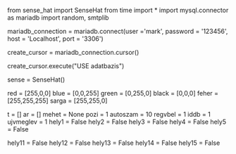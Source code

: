 from sense_hat import SenseHat
from time import *
import mysql.connector as mariadb
import random, smtplib

mariadb_connection = mariadb.connect(user ='mark', password = '123456', host = 'Localhost', port = '3306')

create_cursor = mariadb_connection.cursor()

create_cursor.execute("USE adatbazis")

sense = SenseHat()


red = [255,0,0]
blue = [0,0,255]
green = [0,255,0]
black = [0,0,0]
feher = [255,255,255]
sarga = [255,255,0]

t = []
ar = []
mehet = None
pozi = 1
autoszam = 10
regvbel = 1
iddb = 1
ujvmeglev = 1
hely1 = False
hely2 = False
hely3 = False
hely4 = False
hely5 = False

hely11 = False
hely12 = False
hely13 = False
hely14 = False
hely15 = False
